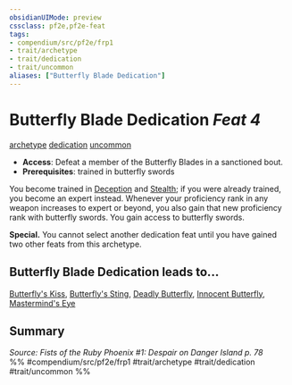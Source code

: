 ```yaml
---
obsidianUIMode: preview
cssclass: pf2e,pf2e-feat
tags:
- compendium/src/pf2e/frp1
- trait/archetype
- trait/dedication
- trait/uncommon
aliases: ["Butterfly Blade Dedication"]
---
```

# Butterfly Blade Dedication  *Feat 4*  
[archetype](../../Rules/traits/archetype.md)  [dedication](../../Rules/traits/dedication.md)  [uncommon](../../Rules/traits/uncommon.md)  

- **Access**: Defeat a member of the Butterfly Blades in a sanctioned bout.
- **Prerequisites**: trained in butterfly swords

You become trained in [Deception](../skills.md#Deception) and [Stealth](../skills.md#Stealth); if you were already trained, you become an expert instead. Whenever your proficiency rank in any weapon increases to expert or beyond, you also gain that new proficiency rank with butterfly swords. You gain access to butterfly swords.

**Special.** You cannot select another dedication feat until you have gained two other feats from this archetype.

## Butterfly Blade Dedication leads to...

[Butterfly's Kiss](butterflys-kiss-frp1.md), [Butterfly's Sting](butterflys-sting-frp1.md), [Deadly Butterfly](deadly-butterfly-frp1.md), [Innocent Butterfly](innocent-butterfly-frp1.md), [Mastermind's Eye](masterminds-eye-frp1.md)

## Summary

*Source: Fists of the Ruby Phoenix #1: Despair on Danger Island p. 78*  
%% #compendium/src/pf2e/frp1 #trait/archetype #trait/dedication #trait/uncommon %%
